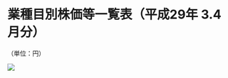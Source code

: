 # 業種目別株価等一覧表（平成29年 $3.4$ 月分）

（単位：円）

![](https://www.nta.go.jp/tmp/fca2e842-eaad-471d-80dd-70f2b14f0cfa/images/964ac8cbd539e5e9131be58c2cff190816843cf859ea89496e7af129504c26d8.jpg)